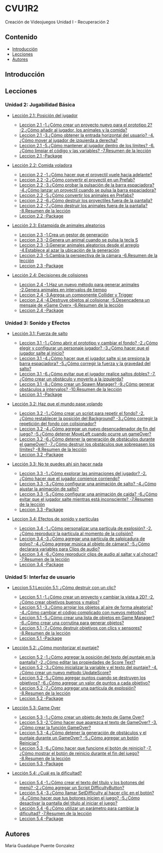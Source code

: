 # CVU1R2
Creación de Videojuegos Unidad I - Recuperación 2 

## Contenido 
- [Introducción](#introducción)
- [Lecciones](#Lecciones)
- [Autores](#autores)


## Introducción


## Lecciones

### Unidad 2: Jugabilidad Básica 

* [Lección 2.1: Posición del jugador](https://learn.unity.com/tutorial/leccion-2-1-posicion-del-jugador?uv=2020.3&courseId=60d0da1bedbc2a18f70e45e4&projectId=60d0e5e5edbc2a27b2d6d877) <br>
    * [Leccion 2.1 -1.¿Cómo crear un proyecto nuevo para el prototipo 2? -2.¿Cómo añadir al jugador, los animales y la comida?](https://drive.google.com/file/d/1cmn8UtwWGGrP_1mcXWLDVxXsc_vj3PM-/view?usp=drive_link)<br> 
    * [Leccion 2.1 -3.¿Cómo obtener la entrada horizontal del usuario? -4.¿Cómo mover al jugador de izquierda a derecha?](https://drive.google.com/file/d/1LNpJGZLgQocAfR27sFs9s6TEme5gUZcX/view?usp=drive_link)<br> 
    * [Leccion 2.1 -5.¿Cómo mantener al jugador dentro de los límites? -6.¿Cómo limpiar el código y las variables? -7.Resumen de la lección](https://drive.google.com/file/d/1wAVn0TvxHbnmOvwuyXdXHcjj5-DlvkFZ/view?usp=drive_link)<br>
    * [Leccion 2.1 -Package](https://github.com/Puenteg/CVU1R2/blob/main/Prototype2-Leccion%202.1.unitypackage)<br> 
     
    
* [Lección 2.2: Comida voladora](https://learn.unity.com/tutorial/leccion-2-2-comida-voladora?uv=2020.3&courseId=60d0da1bedbc2a18f70e45e4&projectId=60d0e5e5edbc2a27b2d6d877) <br> 
    * [Leccion 2.2 -1.¿Cómo hacer que el proyectil vuele hacia adelante?](https://drive.google.com/file/d/1IMstAO_Aoe9KqayPc6r4EpsozErXgsft/view?usp=sharing) <br> 
    * [Leccion 2.2 -2.¿Cómo convertir el proyectil en un Prefab?](https://drive.google.com/file/d/1v6ZWBrgZi84qeCsIohv6SX5YPGBmNNOF/view?usp=sharing) <br> 
    * [Leccion 2.2 -3.¿Cómo probar la pulsación de la barra espaciadora? -4.¿Cómo lanzar un proyectil cuando se pulsa la barra espaciadora?](https://drive.google.com/file/d/1bnPUwkmYPJVg79xVTByNUCJj4hTQpKNq/view?usp=sharing) <br> 
    * [Leccion 2.2 -5.¿Cómo convertir los animales en Prefabs?](https://drive.google.com/file/d/1rx9z32InPQ7s-ERLtGaIu3WoFVTsIeHj/view?usp=sharing) <br> 
    * [Leccion 2.2 -6.¿Cómo destruir los proyectiles fuera de la pantalla?](https://drive.google.com/file/d/11tnmzDOrSggZYmI5OZkGsgRGTZ0pH3S-/view?usp=sharing) <br> 
    * [Leccion 2.2 -7.¿Cómo destruir los animales fuera de la pantalla? -8.Resumen de la lección](https://drive.google.com/file/d/1f92oXavIxh6-VvIE-Yf6RdbwHfrmVGgM/view?usp=sharing) <br>
    * [Leccion 2.2 -Package](https://github.com/Puenteg/CVU1R2/blob/main/Leccion%202.unitypackage) <br> 
 
* [Lección 2.3: Estampida de animales aleatorios](https://learn.unity.com/tutorial/leccion-2-3-estampida-de-animales-aleatorios?uv=2020.3&courseId=60d0da1bedbc2a18f70e45e4&projectId=60d0e5e5edbc2a27b2d6d877) <br> 
    * [Leccion 2.3 -1.Crea un gestor de generación](https://drive.google.com/file/d/1zx8P8wcPaZs99OVB5LmsQGjj-1sMSUYc/view?usp=sharing)  <br>
    * [Leccion 2.3 -2.Genera un animal cuando se pulsa la tecla S](https://drive.google.com/file/d/1FDZU_vWFaoezU16iQjWdGgOdwjJS0MUG/view?usp=sharing)  <br>
    * [Leccion 2.3 -3.Generar animales aleatorios desde el arreglo -4.Establece al azar la ubicación de la generación](https://drive.google.com/file/d/1BdbHyRbbswMK8WbDq07nz2f-FKtXUZ1V/view?usp=sharing)  <br>
    * [Leccion 2.3 -5.Cambia la perspectiva de la cámara -6.Resumen de la lección](https://drive.google.com/file/d/1P4wbI-2j83rdvhalU5ZWFT3bUwzHJW7d/view?usp=sharing)  <br>
    * [Leccion 2.3 -Package](https://github.com/Puenteg/CVU1R2/blob/main/Leccion%202.unitypackage)  <br>

* [Lección 2.4: Decisiones de colisiones](https://learn.unity.com/tutorial/leccion-2-4-decisiones-de-colisiones?uv=2020.3&courseId=60d0da1bedbc2a18f70e45e4&projectId=60d0e5e5edbc2a27b2d6d877) <br> 
    * [Leccion 2.4 -1.Haz un nuevo método para generar animales -2.Genera animales en intervalos de tiempo](https://drive.google.com/file/d/1hrPKJeLcfYCbgwUh15mFhOIVBJqm5CsJ/view?usp=sharing) <br>
    * [Leccion 2.4 -3.Agrega un componente Collider y Trigger](https://drive.google.com/file/d/1EFoI9bkskA6nqfGXDjqGgB-6JufrJFyE/view?usp=sharing) <br>
    * [Leccion 2.4 -4.Destruye objetos al colisionar -5.Desencadena un mensaje de «Game Over» -6.Resumen de la lección](https://drive.google.com/file/d/1N_iZq3rYVsJcUbLRmlZe3M0DniSePGfM/view?usp=sharing)  <br>
  * [Leccion 2.4 -Package](https://github.com/Puenteg/CVU1R2/blob/main/Leccion%202.unitypackage)  <br>

### Unidad 3: Sonido y Efectos

* [Lección 3.1: Fuerza de salto](https://learn.unity.com/tutorial/leccion-3-1-fuerza-de-salto?uv=2020.3&courseId=60d0da1bedbc2a18f70e45e4&projectId=60d0e613edbc2a36bd9d0321)  <br>
    * [Leccion 3.1 -1.¿Cómo abrir el prototipo y cambiar el fondo? -2.¿Cómo elegir y configurar un personaje jugador? -3.¿Cómo hacer que el jugador salte al inicio?](https://drive.google.com/file/d/1M9oVq9I9kNfUAnCf_8dl23dOwaNkRQ7y/view?usp=sharing)  <br>
    * [Leccion 3.1 -4.¿Cómo hacer que el jugador salte si se presiona la barra espaciadora? -5.¿Cómo corregir la fuerza y la gravedad del salto?](https://drive.google.com/file/d/13_bqF9MisG8g76r1h_-Ud62DcNdiqzhk/view?usp=sharing)  <br>
    * [Leccion 3.1 -6.¿Cómo evitar que el jugador realice saltos dobles? -7.¿Cómo crear un obstáculo y moverlo a la izquierda?](https://drive.google.com/file/d/1Qwa1r6mlT4_k-H0qj3g20tcvmPKL-wOs/view?usp=sharing)  <br>
    * [Leccion 3.1 -8.¿Cómo crear un Spawn Manager? -9.¿Cómo generar obstáculos a intervalos? -10.Resumen de la lección](https://drive.google.com/file/d/1m7MWEudSbaKBhdhGTIFgVdD1UuDL3XB9/view?usp=sharing)  <br>
    * [Leccion 3.1 -Package](https://github.com/Puenteg/CVU1R2/blob/main/Prototype_3-Leccion%203.1.unitypackage)  <br>

* [Lección 3.2: Haz que el mundo pase volando](https://learn.unity.com/tutorial/leccion-3-2-haz-que-el-mundo-pase-volando?uv=2020.3&courseId=60d0da1bedbc2a18f70e45e4&projectId=60d0e613edbc2a36bd9d0321)  <br>
    * [Leccion 3.2 -1.¿Cómo crear un script para repetir el fondo? -2.¿Cómo restablecer la posición del Background? -3.¿Cómo corregir la repetición del fondo con colisionador?](https://drive.google.com/file/d/1YCjjg60XW_2CSvbNma79d7bzr9RLJAMD/view?usp=sharing)  <br>
    * [Leccion 3.2 -4.¿Cómo agregar un nuevo desencadenador de fin del juego? -5.¿Cómo detener MoveLeft cuando ocurre un gameOver?](https://drive.google.com/file/d/1fGk1JECJS15D5DVjjvVW-fMVySGlasWE/view?usp=sharing)  <br>
    * [Leccion 3.2 -6.¿Cómo detener la generación de obstáculos durante el gameOver? -7.¿Cómo destruir los obstáculos que sobrepasen los límites? -8.Resumen de la lección](https://drive.google.com/file/d/1hx93axkEKtbdoZeC6I21gaDbbiVenmBU/view?usp=sharing)  <br>
    * [Leccion 3.2 -Package](https://github.com/Puenteg/CVU1R2/blob/main/Prototype_3-Leccion%203.2.unitypackage)

* [Lección 3.3: No te quedes ahí sin hacer nada](https://learn.unity.com/tutorial/leccion-3-3-no-te-quedes-ahi-sin-hacer-nada?uv=2020.3&courseId=60d0da1bedbc2a18f70e45e4&projectId=60d0e613edbc2a36bd9d0321)  <br>
    * [Leccion 3.3 -1.¿Cómo explorar las animaciones del jugador? -2.¿Cómo hacer que el jugador comience corriendo?](https://drive.google.com/file/d/190fIpaQyL-a3yerxAk11HvD4aRqFPyef/view?usp=sharing)
    * [Leccion 3.3 -3.¿Cómo configurar una animación de salto? -4.¿Cómo ajustar la animación de salto?](https://drive.google.com/file/d/109TIC9ow6_PCgHVCdpCz_HrnE6XmipoI/view?usp=sharing)
    * [Leccion 3.3 -5.¿Cómo configurar una animación de caída? -6.¿Cómo evitar que el jugador salte mientras está inconsciente? -7.Resumen de la lección](https://drive.google.com/file/d/1NfGxAxG0xfrukxyUAcs_aV1mbk3a4i3-/view?usp=sharing)
    * [Leccion 3.3 -Package](https://github.com/Puenteg/CVU1R2/blob/main/Prototype_3-Leccion%203.3.unitypackage)  <br>

* [Leccion 3.4: Efectos de sonido y partículas](https://learn.unity.com/tutorial/leccion-3-4-efectos-de-sonido-y-particulas?uv=2020.3&courseId=60d0da1bedbc2a18f70e45e4&projectId=60d0e613edbc2a36bd9d0321)  <br>
    * [Leccion 3.4 -1.¿Cómo personalizar una partícula de explosión? -2.¿Cómo reproducir la partícula al momento de la colisión?](https://drive.google.com/file/d/1tIRXUJFOGn1ISCH6_tOBtAplw3XV-47R/view?usp=sharing)  <br>
    * [Leccion 3.4 -3.¿Cómo agregar una partícula de salpicadura de polvo? -4.¿Cómo agregar música al objeto de cámara? -5.¿Cómo declarara variables para Clips de audio?](https://drive.google.com/file/d/1dY_Dgqkaz_334BQmoj22fXs1AEunCeGY/view?usp=sharing)  <br>
    * [Leccion 3.4 -6.¿Cómo reproducir clips de audio al saltar y al chocar? -7.Resumen de la lección](https://drive.google.com/file/d/11i46osBYv6KjSSnbnBCp7FD6pFqWh586/view?usp=sharing)  <br>
    * [Leccion 3.4 -Package](https://github.com/Puenteg/CVU1R2/blob/main/Prototype_3%20-%20Leccion%203-4.unitypackage)

### Unidad 5: Interfaz de usuario
* [Leccion 5.1:Lección 5.1: ¿Cómo destruir con un clic?](https://learn.unity.com/tutorial/leccion-5-1-como-destruir-con-un-clic?uv=2020.3&courseId=60d0da1bedbc2a18f70e45e4&projectId=60d0e682edbc2a36bdb06d7f)  <br>
    * [Leccion 5.1 -1.¿Cómo crear un proyecto y cambiar la vista a 2D? -2.¿Cómo crear objetivos buenos y malos?](https://drive.google.com/file/d/1sVfXA_OmsbADj_lLrI4Cmo45wniaz8YJ/view?usp=sharing)  <br>
    * [Leccion 5.1 -3.¿Cómo arrojar los objetos al aire de forma aleatoria? -4.¿Cómo cambiar el código complicado con nuevos métodos?](https://drive.google.com/file/d/1PgL_vhOhKj_jrxa3nU05Tgko-dkTztsE/view?usp=sharing)  <br>
    * [Leccion 5.1 -5.¿Cómo crear una lista de objetos en Game Manager? -6.¿Cómo crear una corrutina para generar objetos?](https://drive.google.com/file/d/1MQv_hqW_jaH1AcJPiYopom6qZFkxnmHw/view?usp=sharing)  <br>
    * [Leccion 5.1 -7.¿Cómo destruir objetivos con clics y sensores? -8.Resumen de la lección ](https://drive.google.com/file/d/1jvS_ipsbxeKUKvnbp7-hY4TR4sKMt7Qp/view?usp=sharing)  <br>
    * [Leccion 5.1 -Package](https://github.com/Puenteg/CVU1R2/blob/main/Prototype_5%20-%20Leccion%205-1.unitypackage)  <br>
 
* [Lección 5.2: ¿Cómo monitorizar el puntaje?](https://learn.unity.com/tutorial/leccion-5-2-como-monitorizar-el-puntaje?uv=2020.3&courseId=60d0da1bedbc2a18f70e45e4&projectId=60d0e682edbc2a36bdb06d7f)  <br>
    * [Leccion 5.2 -1.¿Cómo agregar la posición del texto del puntaje en la pantalla? -2.¿Cómo editar las propiedades de Score Text?](https://drive.google.com/file/d/1PtYu5pnot6Io4rK22wR0LE6IjKpngkTR/view?usp=sharing)  <br>
    * [Leccion 5.2 -3.¿Cómo inicializar la variable y el texto del puntaje? -4.¿Cómo crear un nuevo método UpdateScore?](https://drive.google.com/file/d/1JBgxcPNdze-IZneuoLiyj5TYJNZYflbd/view?usp=sharing)  <br>
    * [Leccion 5.2 -5.¿Cómo agregar puntos cuando se destruyen los objetivos? -6.¿Cómo agregar un valor de puntos a cada objetivo?](https://drive.google.com/file/d/1tQKqKlviplDAWkCvvbQ-6xzFerB1W9t6/view?usp=sharing)  <br>
    * [Leccion 5.2 -7.¿Cómo agregar una partícula de explosión? -8.Resumen de la lección](https://drive.google.com/file/d/1VIpXGQm_vaIIhG-Oawl_dzoqxTld8PTv/view?usp=sharing)  <br>
    * [Leccion 5.2 -Package](https://github.com/Puenteg/CVU1R2/blob/main/Prototype_5%20-Leccion%205-2.unitypackage)  <br>

* [Lección 5.3: Game Over](https://learn.unity.com/tutorial/leccion-5-3-game-over?uv=2020.3&courseId=60d0da1bedbc2a18f70e45e4&projectId=60d0e682edbc2a36bdb06d7f)  <br>
    * [Leccion 5.3 -1.¿Cómo crear un objeto de texto de Game Over?](https://drive.google.com/file/d/1-SLuLveeuldQYO97b1zFeSY9YYNL0u3S/view?usp=sharing)  <br>
    * [Leccion 5.3 -2.'Cómo hacer que aparezca el texto de GameOver? -3.¿Cómo crear la función GameOver?](https://drive.google.com/file/d/1YL-LaaSsrwYmQq9PKHOUkIpdW8XjHiRD/view?usp=sharing)  <br>
    * [Leccion 5.3 -4.¿Cómo detener la generación de obstáculos y el puntaje durante un GameOver? -5.¿Cómo agregar un botón Reiniciar?](https://drive.google.com/file/d/1RrtxHWpqEgSs4x-pupB96xnT8h2753Wk/view?usp=sharing)  <br>
    * [Leccion 5.3 -6.¿Cómo hacer que funcione el botón de reinicio? -7.¿Cómo mostrar el botón de reinicio durante el fin del juego? -8.Resumen de la lección](https://drive.google.com/file/d/1hyhBeWka18JSE8K9bF5WWCUeF-W5At5J/view?usp=sharing)  <br>
    * [Leccion 5.3 -Package](https://github.com/Puenteg/CVU1R2/blob/main/Prototype_5-%20-%20Leccion%205-3.unitypackage)  <br>
 
* [	Lección 5.4: ¿Cuál es la dificultad?](https://learn.unity.com/tutorial/leccion-5-4-cual-es-la-dificultad?uv=2020.3&courseId=60d0da1bedbc2a18f70e45e4&projectId=60d0e682edbc2a36bdb06d7f)  <br>
    * [Leccion 5.4 -1.¿Cómo crear el texto del título y los botones del menú? -2.¿Cómo agregar un Script DifficultyButton?](https://drive.google.com/file/d/1lvNmdmnKOQMppcU2ye3MqSt7035JT7FJ/view?usp=sharing)  <br>
    * [Lección 5.4 -3.¿Cómo llamar SetDifficulty al hacer clic en el botón? -4.¿Cómo hacer que tus botones inicien el juego? -5.¿Cómo desactivar la pantalla del título al iniciar el juego?](https://drive.google.com/file/d/1E71-6Mx0hsbQ-3WGk6RTaV7BhdAIOtEU/view?usp=sharing)  <br>
    * [Lección 5.4 -6.¿Cómo utilizar un parámetro para cambiar la dificultad? -7.Resumen de la lección](https://drive.google.com/file/d/1BRhRkI_c7L_6y0YHaCjtTB8WrWoPl6fZ/view?usp=sharing)  <br>
    * [Leccion 5.4 -Package](https://github.com/Puenteg/CVU1R2/blob/main/Prototype_5%20-%205.4.unitypackage)  <br>
   




## Autores
Maria Guadalupe Puente Gonzalez
